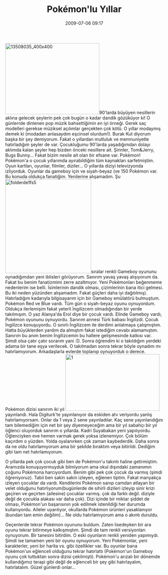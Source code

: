 ﻿---
layout: post
title: Pokémon&#039;lu Y&#305;llar
date: 2009-07-06 09:17
comments: true
categories: []
---
<img class="alignleft size-medium wp-image-1014" title="13508035_400x400" src="http://onurbaykal.com.tr/wp-content/uploads/2009/07/13508035_400x400-300x226.jpg" alt="13508035_400x400" width="300" height="226" />90'larda büyüyen nesillerin aklına gelecek şeylerin pek çok bugün o kadar dandik gözüküyor ki! O günlerrde dinlenen pop müzik bahsettiğimin en iyi örneği. Gerek saç modelleri gerekse müziksel açılımlar gerçekten çok kötü. O yıllar modaymış demek ki (modadan anlasaydım eşcinsel olurdum!). Burak Kut diyorum başka bir şey demiyorum. Fakat o yıllardan mutluluk ve memnuniyetle hatırladığım şeyler de var. Çocukluğumu 90'larda yaşadığımdan dolayı aklımda kalan şeyler hep bizden önceki nesillere ait. Şirinler, Tom&amp;Jerry, Bugs Bunny... Fakat bizim nesile ait olan bir efsane var. Pokémon! Pokémon'a o çocuk yıllarımda ayırabildiğim tüm kaynakları sarfetmiştim. Oyun kartları, oyunlar, filmler, diziler... O yıllarda diziyi televizyonda izliyorduk. Oyunlar da gameboy için ve siyah-beyaz (ve 150 Pokémon var. Bu konuda oldukça fanatiğim. Yenilerine alışamadım. Şu<img class="alignright size-medium wp-image-1019" title="folderde1fs5" src="http://onurbaykal.com.tr/wp-content/uploads/2009/07/folderde1fs5-274x300.jpg" alt="folderde1fs5" width="274" height="300" />sıralar renkli Gameboy oyununu oynadığımdan yeni iblisleri görüyorum. Sanırım yavaş yavaş alışıyorum da. Fakat bu benim fanatizmimi zerre azaltmıyor. Yeni Pokémonları beğenmeme nedenlerim ise belli. İsimlerinin dandik olması, çizimlerinin bana itici gelmesi. Bu iki neden yüzünden alışamadım. Fakat güçleri daha iyi dağıtılmış). Hatırladığım kadarıyla bilgisayarım için bir Gameboy emülatörü bulmuştum. Pokémon Red ve Blue vardı. Tüm gün o siyah-beyaz oyunu oynuyordum. Oldukça ilerlemişim fakat yeterli İngilizcem olmadığından bir yerde takılmışım. O yaz Alanya'da Erol diye bir çocuk vardı. Elinde Gameboy vardı, Pokémon oyununu oynuyordu. Sanırım annesi Türk babası İngilizdi. Çocuk İngilizce konuşuyordu. O sınırlı İngilizcem ile derdimi anlatmaya çalışmıştım. Hatta büyüklerden yardım da almıştım fakat istediğim cevabı alamamıştım. Sanırım bu anım benim İngilizcemin bu hallere gelişmesinde katkısı var. Şimdi olsa çatır çatır sorarım yani :D. Sonra öğrendim ki o takıldığım yerdeki adama bir tane eşya verilecek. O takılmadan sonra tekrar böyle oynadım mı hatırlamıyorum. Arkadaşlarla evlerde toplanıp oynuyorduk o derece. Pokémon dizisi sanırım iki yıl <img class="alignleft size-medium wp-image-1020" title="1" src="http://onurbaykal.com.tr/wp-content/uploads/2009/07/1-300x181.jpg" alt="1" width="300" height="181" />yayınlandı. Hala Digiturk'te yayınlanıyor da eskiden atv veriyordu yanlış hatırlamıyorsam. Onlar da 1 veya 2 sene yayınladılar. Kaç sene yayınlandığını tam bilemediğim için net bir şey diyemeyeceğim ama bir yıl sabahçı bir yıl öğlenci oluyorduk sanırım o yıllarda. Kadri Suyabakan yeni yapılıyordu. Öğlenciyken eve hemen varmak gerek yoksa izlenemiyor. Çok bölüm kaçırdım o yüzden. Yolda oyalanırken çok zaman kaybederdik. Daha sonra da ne oldu hatırlamıyorum ama bir şekilde bıraktım veya bitirildi. Dediğim gibi tam net hatırlamıyorum.

O yıllarda pek çok çocuk gibi ben de Pokémon'u takıntı haline getirmiştim. Aramızda konuşuyormuyduk bilmiyorum ama okul dışındaki zamanımın çoğunu Pokémona harcıyordum. Benim gibi pek çok çocuk da varmış (şimdi öğreniyoruz). Tabii ben sakin sakin izleyen, eğlenen tiptim. Fakat manyakça izleyen çocuklar da vardı. Kendilerini Pokémon sanıp camdan atlayan bir velet olduğunu hatırlıyorum(bugünlerde de sihirli dizileri izleyip sinir krizi geçiren ve geçirten (ailesine) çocuklar varmış. çok da farklı değil. diziyle değil de çocukla alakası var daha çok). Dizi içinde bir miktar şiddet de olması, Pokémon'un başarısının yok edilmek istenildiği her durumda kullanıyordu. Aileler uyarılıyor, okullarda Pokémon ürünleri yasaklanıyor (bundan tam emin değilim)... Ne oldu hatırlamıyorum ama o akıntı duruldu.

Geçenlerde tekrar Pokémon oyununu buldum. Zaten lisedeyken bir ara oyunu tekrar bitirmeye kalkışmıştım. Şimdi de tam renkli versiyonları oynuyorum. Bir tanesini bitirdim. O eski oyunların renkli yeniden yapımıydı. Şimdi ise tamamen yeni bir oyunu oynuyorum. Yeni Pokémonlar, yeni karakterler, yeni bir harita vs. gibi özellikler var. Bu oyunlar bana Pokémon'un eğlenceli olduğunu tekrar hatırlattı (Pokémon'un Gameboy oyunu çok tuttuktan sonra dizisi çekilmişti). Pokémon'u arızalı bir dönemde kullandığımız terapi gibi değil de eğlenceli bir şey gibi hatırlayalım, hatırlatalım. Güzel günlerdi onlar...
